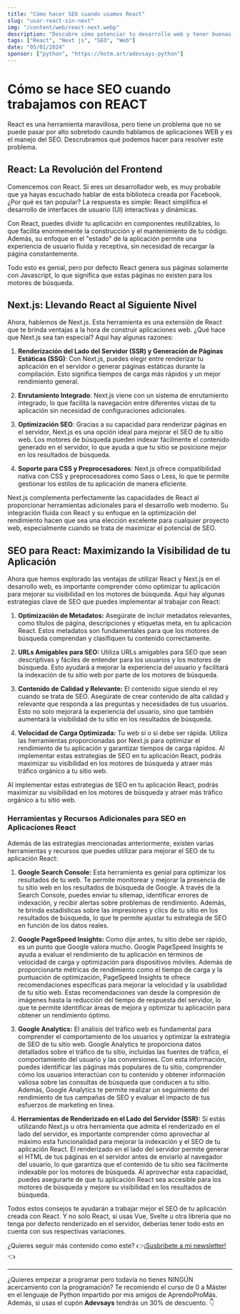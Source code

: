 ```yaml
---
title: "Cómo hacer SEO cuando usamos React"
slug: "usar-react-sin-next"
img: "/content/web/react-next.webp"
description: "Descubre cómo potenciar tu desarrollo web y tener buenas prácticas SEO al trabajar con React"
tags: ["React", "Next js", "SEO", "Web"]
date: "05/01/2024"
sponsor: ["python", "https://hotm.art/adevsays-python"]
---
```


# Cómo se hace SEO cuando trabajamos con REACT

React es una herramienta maravillosa, pero tiene un problema que no se puede pasar por alto sobretodo caundo hablamos de aplicaciones WEB y es el manejo del SEO. 
Descrubramos qué podemos hacer para resolver este problema.

## React: La Revolución del Frontend

Comencemos con React. Si eres un desarrollador web, es muy probable que ya hayas escuchado hablar de esta biblioteca creada por Facebook. ¿Por qué es tan popular? La respuesta es simple: React simplifica el desarrollo de interfaces de usuario (UI) interactivas y dinámicas.

Con React, puedes dividir tu aplicación en componentes reutilizables, lo que facilita enormemente la construcción y el mantenimiento de tu código. Además, su enfoque en el "estado" de la aplicación permite una experiencia de usuario fluida y receptiva, sin necesidad de recargar la página constantemente.

Todo esto es genial, pero por defecto React genera sus páginas solamente con Javascript, lo que significa que estas páginas no existen para los motores de búsqueda.

## Next.js: Llevando React al Siguiente Nivel

Ahora, hablemos de Next.js. Esta herramienta es una extensión de React que te brinda  ventajas a la hora de construir aplicaciones web. ¿Qué hace que Next.js sea tan especial? Aquí hay algunas razones:

1. **Renderización del Lado del Servidor (SSR) y Generación de Páginas Estáticas (SSG)**: Con Next.js, puedes elegir entre renderizar tu aplicación en el servidor o generar páginas estáticas durante la compilación. Esto significa tiempos de carga más rápidos y un mejor rendimiento general.

2. **Enrutamiento Integrado**: Next.js viene con un sistema de enrutamiento integrado, lo que facilita la navegación entre diferentes vistas de tu aplicación sin necesidad de configuraciones adicionales.

3. **Optimización SEO**: Gracias a su capacidad para renderizar páginas en el servidor, Next.js es una opción ideal para mejorar el SEO de tu sitio web. Los motores de búsqueda pueden indexar fácilmente el contenido generado en el servidor, lo que ayuda a que tu sitio se posicione mejor en los resultados de búsqueda.

4. **Soporte para CSS y Preprocesadores**: Next.js ofrece compatibilidad nativa con CSS y preprocesadores como Sass o Less, lo que te permite gestionar los estilos de tu aplicación de manera eficiente.

Next.js complementa perfectamente las capacidades de React al proporcionar herramientas adicionales para el desarrollo web moderno. Su integración fluida con React y su enfoque en la optimización del rendimiento hacen que sea una elección excelente para cualquier proyecto web, especialmente cuando se trata de maximizar el potencial de SEO.

## SEO para React: Maximizando la Visibilidad de tu Aplicación

Ahora que hemos explorado las ventajas de utilizar React y Next.js en el desarrollo web, es importante comprender cómo optimizar tu aplicación para mejorar su visibilidad en los motores de búsqueda. Aquí hay algunas estrategias clave de SEO que puedes implementar al trabajar con React:

1. **Optimización de Metadatos:** Asegúrate de incluir metadatos relevantes, como títulos de página, descripciones y etiquetas meta, en tu aplicación React. Estos metadatos son fundamentales para que los motores de búsqueda comprendan y clasifiquen tu contenido correctamente.
   
2. **URLs Amigables para SEO:** Utiliza URLs amigables para SEO que sean descriptivas y fáciles de entender para los usuarios y los motores de búsqueda. Esto ayudará a mejorar la experiencia del usuario y facilitará la indexación de tu sitio web por parte de los motores de búsqueda.
   
3. **Contenido de Calidad y Relevante:** El contenido sigue siendo el rey cuando se trata de SEO. Asegúrate de crear contenido de alta calidad y relevante que responda a las preguntas y necesidades de tus usuarios. Esto no solo mejorará la experiencia del usuario, sino que también aumentará la visibilidad de tu sitio en los resultados de búsqueda.
   
4. **Velocidad de Carga Optimizada:** Tu web sí o sí debe ser rápida. Utiliza las herramientas proporcionadas por Next.js para optimizar el rendimiento de tu aplicación y garantizar tiempos de carga rápidos.
Al implementar estas estrategias de SEO en tu aplicación React, podrás maximizar su visibilidad en los motores de búsqueda y atraer más tráfico orgánico a tu sitio web.

Al implementar estas estrategias de SEO en tu aplicación React, podrás maximizar su visibilidad en los motores de búsqueda y atraer más tráfico orgánico a tu sitio web.


### Herramientas y Recursos Adicionales para SEO en Aplicaciones React

Además de las estrategias mencionadas anteriormente, existen varias herramientas y recursos que puedes utilizar para mejorar el SEO de tu aplicación React:

1. **Google Search Console:** Esta herramienta es genial para optimizar los resultados de tu web. Te permite monitorear y mejorar la presencia de tu sitio web en los resultados de búsqueda de Google. A través de la Search Console, puedes enviar tu sitemap, identificar errores de indexación, y recibir alertas sobre problemas de rendimiento. Además, te brinda estadísticas sobre las impresiones y clics de tu sitio en los resultados de búsqueda, lo que te permite ajustar tu estrategia de SEO en función de los datos reales.
   
2. **Google PageSpeed Insights:** Como dije antes, tu sitio debe ser rápido, es un punto que Google valora mucho. Google PageSpeed Insights te ayuda a evaluar el rendimiento de tu aplicación en términos de velocidad de carga y optimización para dispositivos móviles. Además de proporcionarte métricas de rendimiento como el tiempo de carga y la puntuación de optimización, PageSpeed Insights te ofrece recomendaciones específicas para mejorar la velocidad y la usabilidad de tu sitio web. Estas recomendaciones van desde la compresión de imágenes hasta la reducción del tiempo de respuesta del servidor, lo que te permite identificar áreas de mejora y optimizar tu aplicación para obtener un rendimiento óptimo.
   
3. **Google Analytics:** El análisis del tráfico web es fundamental para comprender el comportamiento de los usuarios y optimizar la estrategia de SEO de tu sitio web. Google Analytics te proporciona datos detallados sobre el tráfico de tu sitio, incluidas las fuentes de tráfico, el comportamiento del usuario y las conversiones. Con esta información, puedes identificar las páginas más populares de tu sitio, comprender cómo los usuarios interactúan con tu contenido y obtener información valiosa sobre las consultas de búsqueda que conducen a tu sitio. Además, Google Analytics te permite realizar un seguimiento del rendimiento de tus campañas de SEO y evaluar el impacto de tus esfuerzos de marketing en línea.
   
4. **Herramientas de Renderizado en el Lado del Servidor (SSR):** Si estás utilizando Next.js u otra herramienta que admita el renderizado en el lado del servidor, es importante comprender cómo aprovechar al máximo esta funcionalidad para mejorar la indexación y el SEO de tu aplicación React. El renderizado en el lado del servidor permite generar el HTML de tus páginas en el servidor antes de enviarlo al navegador del usuario, lo que garantiza que el contenido de tu sitio sea fácilmente indexable por los motores de búsqueda. Al aprovechar esta capacidad, puedes asegurarte de que tu aplicación React sea accesible para los motores de búsqueda y mejore su visibilidad en los resultados de búsqueda.

Todos estos consejos te ayudarán a trabajar mejor el SEO de tu aplicación creada con React. Y no solo React, si usas Vue, Svelte u otra librería que no tenga por defecto renderizado en el servidor, deberías tener todo esto en cuenta con sus respectivas variaciones.

¿Quieres seguir más contenido como este?  👉[¡Susbríbete a mi newsletter!](/newsletter)👈

<hr/>

¿Quieres empezar a programar pero todavía no tienes NINGÚN acercamiento con la programación?
Te recomiendo el curso de 0 a Máster en el lenguaje de Python impartido por mis amigos de AprendoProMás. Además, si usas el cupón **Adevsays** tendrás un 30% de descuento. 👇